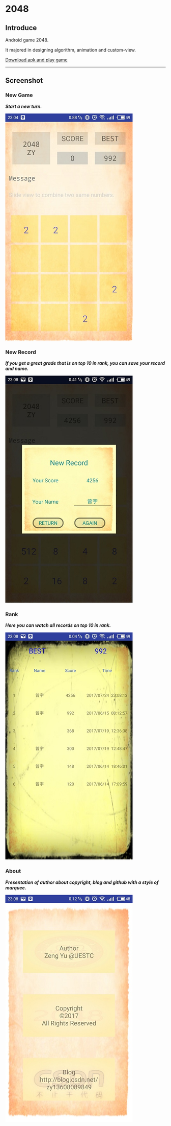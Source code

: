 # 2048

## Introduce

Android game 2048.

It majored in designing algorithm, animation and custom-view.

[Download apk and play game](https://github.com/frogfans/2048/raw/master/2048.apk "Download")

----

## Screenshot

### **New Game**

***Start a new turn.***

![](image/newGame.jpg?raw=true)

### **New Record**

***If you get a great grade that is on top 10 in rank, you can save your record and name.***

![](image/newRecord.jpg?raw=true)

### **Rank**

***Here you can watch all records on top 10 in rank.***

![](image/rank.jpg?raw=true)

### **About**

***Presentation of author about copyright, blog and github with a style of marquee.***

![](image/about.jpg?raw=true)
